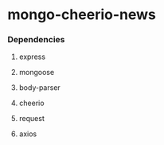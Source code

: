 # mongo-cheerio-news

### Dependencies
1. express

3. mongoose

4. body-parser

5. cheerio

6. request

7. axios
